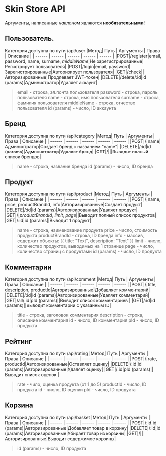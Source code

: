 # Skin Store API

Аргументы, написанные *наклоном* являются __необязательными__!

## Пользователь.
Категория доступна по пути /api/user
|Метод| Путь | Аргументы | Права | Описание |
| ------ | ------ | ------ | ------ | ------ |
|POST|/register|email, password, name, surname, *middleName*|Не зарегистрированные|Регистрирует пользователя|
|POST|/login|email, password|Зарегистрированные|Авторизирует пользователя|
|GET|/check||Авторизированные|Продлевает JWT-токен|
|DELETE|/delete/:id|id (params)|Администратор|Удаляет аккаунт|
>email - строка, эл.почта пользователя
>password - строка, пароль пользователя
>name - строка, имя пользователя
>surname - строка, фамилия пользователя
>middleName - строка, отчество пользователя
>id (params) - число, ID аккаунта

## Бренд
Категория доступна по пути /api/category
|Метод| Путь | Аргументы | Права | Описание |
| ------ | ------ | ------ | ------ | ------ |
|POST|/|name|Администратор|Создает бренд с названием "name"|
|DELETE|/:id|id (params)|Администратор|Удаляет бренд|
|GET|/|||Выводит полный список брендов|

>name - строка, название бренда
>id (params) - число, ID бренда

## Продукт
Категория доступна по пути /api/product
|Метод| Путь | Аргументы | Права | Описание |
| ------ | ------ | ------ | ------ | ------ |
|POST|/|name, price, productBrandId, info|Авторизированные|Создает продукт|
|DELETE|/:id|id (params)|Авторизированные|Удаляет продукт|
|GET|/|*productBrandId*, *limit*, *page*||Выводит полный список продуктов|
|GET|/:id|id (params||Выводит 1 продукт|

>name - строка, наименование продукта
>price - число, стоимость продукта
>productBrandId - строка, ID бренда
>info - массив, содержит объекты: [{ title: "Text", description: "Text" }]
>limit - число, количество продуктов, выводимых на 1 странице
>page - число, количество страниц с продуктами
>id (params) - число, ID продукта

## Комментарии
Категория доступна по пути /api/comment
|Метод| Путь | Аргументы | Права | Описание |
| ------ | ------ | ------ | ------ | ------ |
|POST|/|title, description, productId|Авторизированные|Добавляет комментарий|
|DELETE|/:id|id (params)|Авторизированные|Удаляет комментарий|
|GET|/all/:id|pId (params)||Выводит список комментариев |
|GET|/:id|id (params)||Выводит комментарий с указанным ID|

>title - строка, заголовок комментария
>description - строка, описание комментария
>id - число, ID комментария
>pId - число, ID продукта

## Рейтинг
Категория доступна по пути /api/rating
|Метод| Путь | Аргументы | Права | Описание |
| ------ | ------ | ------ | ------ | ------ |
|POST|/|rate, productId|Авторизированные|Оставляет оценку|
|DELETE|/:id|id (params)|Авторизированные|Удаляет оценку|
|GET|/:id|pId (params)||Выводит список оценок |

>rate - чило, оценка продукта (от 1 до 5)
>productId - число, ID продукта
>id - число, ID оценки
>pId - число, ID продукта

## Корзина
Категория доступна по пути /api/basket
|Метод| Путь | Аргументы | Права | Описание |
| ------ | ------ | ------ | ------ | ------ |
|POST|/:id|id (params)|Авторизированные|Добавляет товар в корзину|
|DELETE|/:id|id (params)|Авторизированные|Убирает товар из корзины|
|GET|/||Авторизированные|Выводит содержимое корзины|

>id (params) - число, ID продукта
